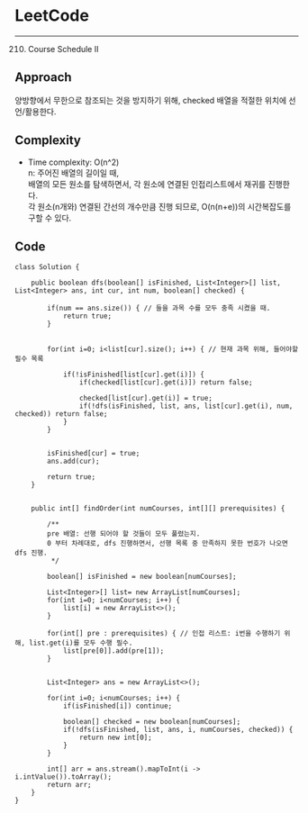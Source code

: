[//]: # (# Intuition)
<!-- Describe your first thoughts on how to solve this problem. -->


# LeetCode
___
210. Course Schedule II

## Approach
양방향에서 무한으로 참조되는 것을 방지하기 위해, checked 배열을 적절한 위치에 선언/활용한다.
<!-- Describe your approach to solving the problem. -->


## Complexity

- Time complexity: O(n^2)  
n: 주어진 배열의 길이일 때,  
배열의 모든 원소를 탐색하면서, 각 원소에 연결된 인접리스트에서 재귀를 진행한다.  
각 원소(n개와) 연결된 간선의 개수만큼 진행 되므로, O(n(n+e))의 시간복잡도를 구할 수 있다.

[//]: # (<!-- Add your time complexity here, e.g. $$O&#40;n&#41;$$ -->)

[//]: # ()
[//]: # ([//]: # &#40;- Space complexity:&#41;)
[//]: # (<!-- Add your space complexity here, e.g. $$O&#40;n&#41;$$ -->)

## Code
```
class Solution {

    public boolean dfs(boolean[] isFinished, List<Integer>[] list, List<Integer> ans, int cur, int num, boolean[] checked) {

        if(num == ans.size()) { // 들을 과목 수를 모두 충족 시켰을 때.
            return true;
        }


        for(int i=0; i<list[cur].size(); i++) { // 현재 과목 위해, 들어야할 필수 목록

            if(!isFinished[list[cur].get(i)]) {
                if(checked[list[cur].get(i)]) return false;
                
                checked[list[cur].get(i)] = true;
                if(!dfs(isFinished, list, ans, list[cur].get(i), num, checked)) return false;
            }
        }


        isFinished[cur] = true;
        ans.add(cur);

        return true;
    }


    public int[] findOrder(int numCourses, int[][] prerequisites) {
        
        /**
        pre 배열: 선행 되어야 할 것들이 모두 풀렸는지.
        0 부터 차례대로, dfs 진행하면서, 선행 목록 중 만족하지 못한 번호가 나오면 dfs 진행.
         */
        
        boolean[] isFinished = new boolean[numCourses];

        List<Integer>[] list= new ArrayList[numCourses];
        for(int i=0; i<numCourses; i++) {
            list[i] = new ArrayList<>();
        }

        for(int[] pre : prerequisites) { // 인접 리스트: i번을 수행하기 위해, list.get(i)를 모두 수행 필수.
            list[pre[0]].add(pre[1]);
        }
        

        List<Integer> ans = new ArrayList<>();

        for(int i=0; i<numCourses; i++) {
            if(isFinished[i]) continue;
            
            boolean[] checked = new boolean[numCourses];
            if(!dfs(isFinished, list, ans, i, numCourses, checked)) {
                return new int[0];
            }        
        }

        int[] arr = ans.stream().mapToInt(i -> i.intValue()).toArray();
        return arr;
    }
}
```